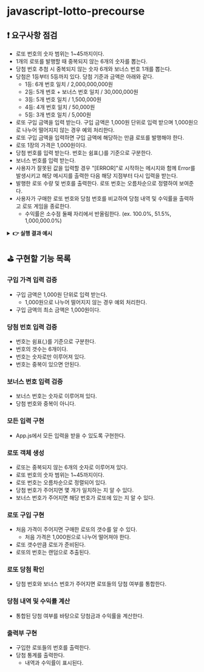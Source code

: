 # javascript-lotto-precourse

## ❗ 요구사항 점검

- 로또 번호의 숫자 범위는 1~45까지이다.
- 1개의 로또를 발행할 때 중복되지 않는 6개의 숫자를 뽑는다.
- 당첨 번호 추첨 시 중복되지 않는 숫자 6개와 보너스 번호 1개를 뽑는다.
- 당첨은 1등부터 5등까지 있다. 당첨 기준과 금액은 아래와 같다.
  - 1등: 6개 번호 일치 / 2,000,000,000원
  - 2등: 5개 번호 + 보너스 번호 일치 / 30,000,000원
  - 3등: 5개 번호 일치 / 1,500,000원
  - 4등: 4개 번호 일치 / 50,000원
  - 5등: 3개 번호 일치 / 5,000원
- 로또 구입 금액을 입력 받는다. 구입 금액은 1,000원 단위로 입력 받으며 1,000원으로 나누어 떨어지지 않는 경우 예외 처리한다.
- 로또 구입 금액을 입력하면 구입 금액에 해당하는 만큼 로또를 발행해야 한다.
- 로또 1장의 가격은 1,000원이다.
- 당첨 번호를 입력 받는다. 번호는 쉼표(,)를 기준으로 구분한다.
- 보너스 번호를 입력 받는다.
- 사용자가 잘못된 값을 입력할 경우 "[ERROR]"로 시작하는 메시지와 함께 Error를 발생시키고 해당 메시지를 출력한 다음 해당 지점부터 다시 입력을 받는다.
- 발행한 로또 수량 및 번호를 출력한다. 로또 번호는 오름차순으로 정렬하여 보여준다.
- 사용자가 구매한 로또 번호와 당첨 번호를 비교하여 당첨 내역 및 수익률을 출력하고 로또 게임을 종료한다.
  - 수익률은 소수점 둘째 자리에서 반올림한다. (ex. 100.0%, 51.5%, 1,000,000.0%)

<details>
<summary><b>👉 실행 결과 예시</b></summary>

- **총 실행 결과**

  ```
  구입금액을 입력해 주세요.
  8000

  8개를 구매했습니다.
  [8, 21, 23, 41, 42, 43]
  [3, 5, 11, 16, 32, 38]
  [7, 11, 16, 35, 36, 44]
  [1, 8, 11, 31, 41, 42]
  [13, 14, 16, 38, 42, 45]
  [7, 11, 30, 40, 42, 43]
  [2, 13, 22, 32, 38, 45]
  [1, 3, 5, 14, 22, 45]

  당첨 번호를 입력해 주세요.
  1,2,3,4,5,6

  보너스 번호를 입력해 주세요.
  7

  당첨 통계
  ---
  3개 일치 (5,000원) - 1개
  4개 일치 (50,000원) - 0개
  5개 일치 (1,500,000원) - 0개
  5개 일치, 보너스 볼 일치 (30,000,000원) - 0개
  6개 일치 (2,000,000,000원) - 0개
  총 수익률은 62.5%입니다.
  ```

- **예외 상황 메세지**: `[ERROR] 로또 번호는 1부터 45 사이의 숫자여야 합니다.`

</details>

## ⛳ 구현할 기능 목록

### 구입 가격 입력 검증

- 구입 금액은 1,000원 단위로 입력 받는다.
  - 1,000원으로 나누어 떨어지지 않는 경우 예외 처리한다.
- 구입 금액의 최소 금액은 1,000원이다.

### 당첨 번호 입력 검증

- 번호는 쉼표(,)를 기준으로 구분한다.
- 번호의 갯수는 6개이다.
- 번호는 숫자로만 이루어져 있다.
- 번호는 중복이 있으면 안된다.

### 보너스 번호 입력 검증

- 보너스 번호는 숫자로 이루어져 있다.
- 당첨 번호와 중복이 아니다.

### 모든 입력 구현

- App.js에서 모든 입력을 받을 수 있도록 구현한다.

### 로또 객체 생성

- 로또는 중복되지 않는 6개의 숫자로 이루어져 있다.
- 로또 번호의 숫자 범위는 1~45까지이다.
- 로또 번호는 오름차순으로 정렬되어 있다.
- 당첨 번호가 주어지면 몇 개가 일치하는 지 알 수 있다.
- 보너스 번호가 주어지면 해당 번호가 로또에 있는 지 알 수 있다.

### 로또 구입 구현

- 처음 가격이 주어지면 구매한 로또의 갯수를 알 수 있다.
  - 처음 가격은 1,000원으로 나누어 떨어져야 한다.
- 로또 갯수만큼 로또가 준비된다.
- 로또의 번호는 랜덤으로 추출된다.

### 로또 당첨 확인

- 당첨 번호와 보너스 번호가 주어지면 로또들의 당첨 여부를 통합한다.

### 당첨 내역 및 수익률 계산

- 통합된 당첨 여부를 바탕으로 당첨금과 수익률을 계산한다.

### 출력부 구현

- 구입한 로또들의 번호를 출력한다.
- 당첨 통계를 출력한다.
  - 내역과 수익률이 표시된다.
